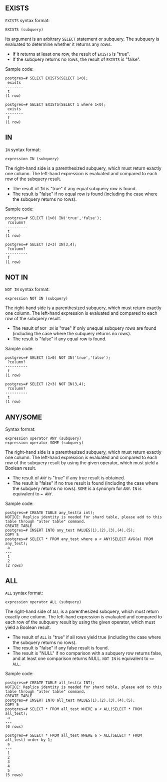 ## EXISTS
`EXISTS` syntax format:
```
EXISTS (subquery)
```
Its argument is an arbitrary `SELECT` statement or subquery. The subquery is evaluated to determine whether it returns any rows.
- If it returns at least one row, the result of `EXISTS` is "true".
- If the subquery returns no rows, the result of `EXISTS` is "false".

Sample code:
```
postgres=# SELECT EXISTS(SELECT 1<0);
 exists 
--------
 t
(1 row)
 
postgres=# SELECT EXISTS(SELECT 1 where 1<0);
 exists 
--------
 f
(1 row)
```

## IN
`IN` syntax format:
```
expression IN (subquery)
```
The right-hand side is a parenthesized subquery, which must return exactly one column. The left-hand expression is evaluated and compared to each row of the subquery result. 
- The result of `IN` is "true" if any equal subquery row is found.
- The result is "false" if no equal row is found (including the case where the subquery returns no rows).

Sample code:
```
postgres=# SELECT (1>0) IN('true','false');
 ?column? 
----------
 t
(1 row)
 
postgres=# SELECT (2+3) IN(3,4);
 ?column? 
----------
 f
(1 row)
```

## NOT IN
`NOT IN` syntax format:
```
expression NOT IN (subquery)
```
The right-hand side is a parenthesized subquery, which must return exactly one column. The left-hand expression is evaluated and compared to each row of the subquery result. 
- The result of `NOT IN` is "true" if only unequal subquery rows are found (including the case where the subquery returns no rows).
- The result is "false" if any equal row is found.

Sample code:
```
postgres=# SELECT (1>0) NOT IN('true','false');
 ?column? 
----------
 f
(1 row)

postgres=# SELECT (2+3) NOT IN(3,4);
 ?column? 
----------
 t
(1 row)
```

## ANY/SOME
Syntax format:
```
expression operator ANY (subquery)
expression operator SOME (subquery)
```
The right-hand side is a parenthesized subquery, which must return exactly one column. The left-hand expression is evaluated and compared to each row of the subquery result by using the given operator, which must yield a Boolean result.
- The result of `ANY` is "true" if any true result is obtained.
- The result is "false" if no true result is found (including the case where the subquery returns no rows).
`SOME` is a synonym for `ANY`. `IN` is equivalent to `= ANY`.

Sample code:
```
postgres=# CREATE TABLE any_test(a int);
NOTICE: Replica identity is needed for shard table, please add to this table through "alter table" command.
CREATE TABLE
postgres=# INSERT INTO any_test VALUES(1),(2),(3),(4),(5);
COPY 5
postgres=# SELECT * FROM any_test where a < ANY(SELECT AVG(a) FROM any_test);
 a 
---
 1
 2
(2 rows)
```

## ALL
`ALL` syntax format:
```
expression operator ALL (subquery)
```
The right-hand side of `ALL` is a parenthesized subquery, which must return exactly one column. The left-hand expression is evaluated and compared to each row of the subquery result by using the given operator, which must yield a Boolean result.
- The result of `ALL` is "true" if all rows yield true (including the case where the subquery returns no rows).
- The result is "false" if any false result is found.
- The result is "NULL" if no comparison with a subquery row returns false, and at least one comparison returns NULL.
`NOT IN` is equivalent to `<> ALL`.

Sample code:
```
postgres=# CREATE TABLE all_test(a INT);
NOTICE: Replica identity is needed for shard table, please add to this table through "alter table" command.
CREATE TABLE
postgres=# INSERT INTO all_test VALUES(1),(2),(3),(4),(5);
COPY 5
postgres=# SELECT * FROM all_test WHERE a < ALL(SELECT * FROM all_test);
 a 
---
(0 rows)

postgres=# SELECT * FROM all_test WHERE 6 > ALL(SELECT * FROM all_test) order by 1;
 a 
---
 1
 2
 3
 4
 5
(5 rows)
```
